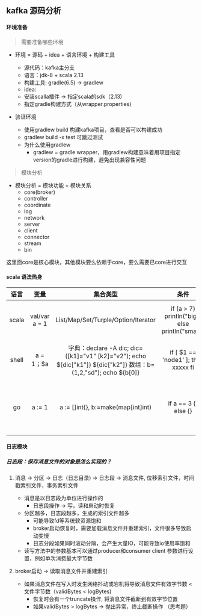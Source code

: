 ## kafka 源码分析

####  环境准备

> 需要准备哪些环境

* 环境 = 源码 + idea + 语言环境 + 构建工具
    * 源代码：kafka主分支
    * 语言：jdk-8 + scala 2.13
    * 构建工具: gradle(6.5) -> gradlew
    * idea:
	* 安装scalla插件 -> 指定scala的sdk（2.13)
	* 指定gradle构建方式（从wrapper.properties)

* 验证环境
    * 使用gradlew build 构建kafka项目，查看是否可以构建成功
	* gradlew build -x test 可跳过测试
	* 为什么使用gradlew
	    * gradlew = gradle wrapper，用gradlew构建意味着用项目指定version的gradle进行构建，避免出现兼容性问题
 
 > 模块分析

* 模块分析 = 模块功能 + 模块关系
    * core(broker) 
	* controller
	* coordinate
	* log
	* network
	* server
    * client
    * connector
    * stream
    * bin

这里面core是核心模块，其他模块要么依赖于core，要么需要已core进行交互

#### scala 语法热身

| 语言 | 变量 | 集合类型 | 条件 | 循环 | 函数 | 类与对象 | 
| :--: | :--: | :--: | :--: | :--: | :--: | :--: |
| scala | val/var a = 1 | List/Map/Set/Turple/Option/Iterator  | if (a > 7) println("big") else println("small") | var i = 0 for (i <- 1 to 10) { print(i)} | def main(args : Array[String]): Unit = {} | class/trait/object/case-match |
| shell | a = 1；$a | 字典：declare -A dic; dic=([k1]="v1" [k2]="v2"); echo ${dic["k1"]} ${dic["k2"]} 数组：b=(1,2,"sd"); echo ${b[0]} |  if [ $1 == 'node1' ]; then xxxxx fi | while true; do xxxx  done  | function a() {echo get parameter $1}; a "hello"| 不能定义对象
| go | a := 1 | a := []int{}, b:=make(map[int]int) | if a == 3 {} else {} | for i := 1; i < 10; i++ {} ; for i, ele := range list {} | func socre(a string) (int, string)  | type struct CustomObject{} |


#### 日志模块

##### 日志段：保存消息文件的对象是怎么实现的？

1. 消息 -> 分区 -> 日志（日志目录) -> 日志段 -> 消息文件, 位移索引文件，时间戳索引文件，事务索引文件
    * 消息是以日志段为单位进行操作的
        * 日志段操作 -> 写，读和启动时恢复
    * 分区越多，日志段越多，生成的索引文件越多
        * 可能导致fd等系统软资源饱和
        * broker启动恢复时，需要加载消息文件并重建索引，文件很多导致启动变慢
        * 日志分段如果同时滚动分隔，会产生大量IO，可能导致io使用率饱和
    * 读写方法中的参数基本可以通过producer和consumer client 参数进行设置，例如单次消费最大字节数

2. broker启动 -> 读取消息文件并重建索引
    * 如果消息文件在写入时发生网络抖动或宕机将导致消息文件有效字节数 < 文件字节数（validBytes < logBytes)
        * 恢复时会有一个truncate操作, 将消息文件截断到有效字节位置
        * 如果validBytes > logBytes -> 抛出异常，终止截断操作 （思考题）

